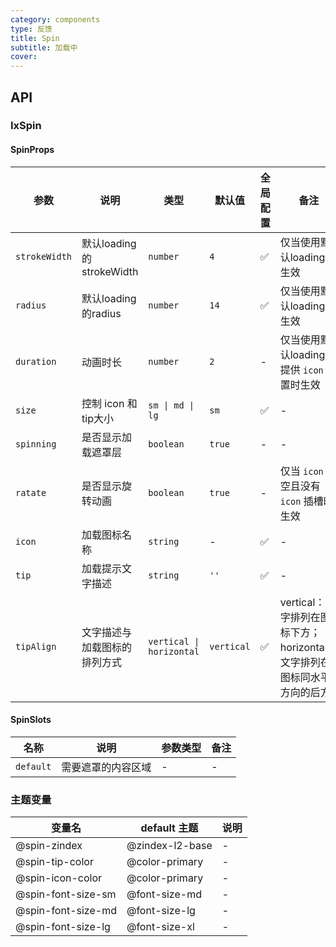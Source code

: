 ```yaml
---
category: components
type: 反馈
title: Spin
subtitle: 加载中
cover:
---
```


## API

### IxSpin

#### SpinProps

| 参数 | 说明 |  类型  | 默认值 | 全局配置 | 备注 |
| --- | --- | --- | --- | --- | --- |
|`strokeWidth` | 默认loading的strokeWidth |  `number`  | `4` | ✅ | 仅当使用默认loading时生效 |
|`radius` | 默认loading的radius |  `number`  | `14` | ✅ | 仅当使用默认loading时生效 |
|`duration` | 动画时长 |  `number`  | `2` | - | 仅当使用默认loading或 提供 `icon` 配置时生效 |
|`size` | 控制 icon 和 tip大小 |  `sm \| md \| lg`  | `sm` | ✅ | - |
|`spinning` | 是否显示加载遮罩层 |`boolean`| `true` | - | - |
|`ratate` | 是否显示旋转动画 |`boolean`| `true` | - | 仅当 `icon` 不空且没有 `icon` 插槽时生效 |
| `icon`| 加载图标名称 | `string` | -| ✅ | - |
| `tip`| 加载提示文字描述 |  `string`  | `''`| ✅ | - |
| `tipAlign`| 文字描述与加载图标的排列方式 | `vertical \| horizontal` | `vertical`| ✅ | vertical：文字排列在图标下方；horizontal： 文字排列在图标同水平方向的后方 |

#### SpinSlots

|名称 | 说明 | 参数类型 | 备注 |
| --- | --- | --- | --- |
|`default` | 需要遮罩的内容区域 | - | - |

### 主题变量

| 变量名 | default 主题| 说明 |
| --- | --- | --- |
| @spin-zindex | @zindex-l2-base | - |
| @spin-tip-color | @color-primary | - |
| @spin-icon-color | @color-primary | - |
| @spin-font-size-sm | @font-size-md | - |
| @spin-font-size-md | @font-size-lg | - |
| @spin-font-size-lg | @font-size-xl | - |
